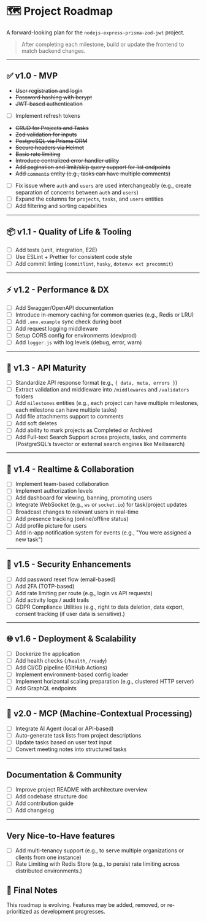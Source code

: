 # 🗺️ Project Roadmap

A forward-looking plan for the `nodejs-express-prisma-zod-jwt` project.

> After completing each milestone, build or update the frontend to match backend changes.

---

## ✅ v1.0 - MVP

- ~~User registration and login~~
- ~~Password hashing with bcrypt~~
- ~~JWT-based authentication~~
- [ ] Implement refresh tokens
- ~~CRUD for Projects and Tasks~~
- ~~Zod validation for inputs~~
- ~~PostgreSQL via Prisma ORM~~
- ~~Secure headers via Helmet~~
- ~~Basic rate limiting~~
- ~~Introduce centralized error handler utility~~
- ~~Add pagination and limit/skip query support for list endpoints~~
- ~~Add `comments` entity (e.g., tasks can have multiple comments)~~
- [ ] Fix issue where `auth` and `users` are used interchangeably (e.g., create separation of concerns between `auth` and `users`)
- [ ] Expand the columns for `projects`, `tasks`, and `users` entities
- [ ] Add filtering and sorting capabilities

---

## 📦 v1.1 - Quality of Life & Tooling

- [ ] Add tests (unit, integration, E2E)
- [ ] Use ESLint + Prettier for consistent code style
- [ ] Add commit linting (`commitlint`, `husky`, `dotenvx ext precommit`)

---

## ⚡ v1.2 - Performance & DX

- [ ] Add Swagger/OpenAPI documentation
- [ ] Introduce in-memory caching for common queries (e.g., Redis or LRU)
- [ ] Add `.env.example` sync check during boot
- [ ] Add request logging middleware
- [ ] Setup CORS config for environments (dev/prod)
- [ ] Add `logger.js` with log levels (debug, error, warn)

---

## 🚧 v1.3 - API Maturity

- [ ] Standardize API response format (e.g., `{ data, meta, errors }`)
- [ ] Extract validation and middleware into `/middlewares` and `/validators` folders
- [ ] Add `milestones` entities (e.g., each project can have multiple milestones, each milestone can have multiple tasks)
- [ ] Add file attachments support to comments
- [ ] Add soft deletes
- [ ] Add ability to mark projects as Completed or Archived
- [ ] Add Full-text Search Support across projects, tasks, and comments (PostgreSQL’s tsvector or external search engines like Meilisearch)

---

## 🔄 v1.4 - Realtime & Collaboration

- [ ] Implement team-based collaboration
- [ ] Implement authorization levels
- [ ] Add dashboard for viewing, banning, promoting users
- [ ] Integrate WebSocket (e.g., `ws` or `socket.io`) for task/project updates
- [ ] Broadcast changes to relevant users in real-time
- [ ] Add presence tracking (online/offline status)
- [ ] Add profile picture for users
- [ ] Add in-app notification system for events (e.g., "You were assigned a new task")

---

## 🔐 v1.5 - Security Enhancements

- [ ] Add password reset flow (email-based)
- [ ] Add 2FA (TOTP-based)
- [ ] Add rate limiting per route (e.g., login vs API requests)
- [ ] Add activity logs / audit trails
- [ ] GDPR Compliance Utilities (e.g., right to data deletion, data export, consent tracking (if user data is sensitive).)

---

## 🌐 v1.6 - Deployment & Scalability

- [ ] Dockerize the application
- [ ] Add health checks (`/health`, `/ready`)
- [ ] Add CI/CD pipeline (GitHub Actions)
- [ ] Implement environment-based config loader
- [ ] Implement horizontal scaling preparation (e.g., clustered HTTP server)
- [ ] Add GraphQL endpoints

---

## 🧠 v2.0 - MCP (Machine-Contextual Processing)

- [ ] Integrate AI Agent (local or API-based)
- [ ] Auto-generate task lists from project descriptions
- [ ] Update tasks based on user text input
- [ ] Convert meeting notes into structured tasks

---

## Documentation & Community

- [ ] Improve project README with architecture overview
- [ ] Add codebase structure doc
- [ ] Add contribution guide
- [ ] Add changelog

---

## Very Nice-to-Have features

- [ ] Add multi-tenancy support (e.g., to serve multiple organizations or clients from one instance)
- [ ] Rate Limiting with Redis Store (e.g., to persist rate limiting across distributed environments.)

## 🏁 Final Notes

This roadmap is evolving. Features may be added, removed, or re-prioritized as development progresses.
